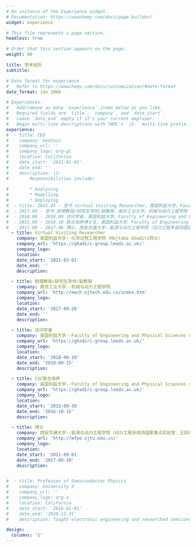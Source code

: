 ```yaml
---
# An instance of the Experience widget.
# Documentation: https://wowchemy.com/docs/page-builder/
widget: experience

# This file represents a page section.
headless: true

# Order that this section appears on the page.
weight: 40

title: 学术经历
subtitle:

# Date format for experience
#   Refer to https://wowchemy.com/docs/customization/#date-format
date_format: Jan 2006

# Experiences.
#   Add/remove as many `experience` items below as you like.
#   Required fields are `title`, `company`, and `date_start`.
#   Leave `date_end` empty if it's your current employer.
#   Begin multi-line descriptions with YAML's `|2-` multi-line prefix.
experience:
#  - title: CEO
#    company: GenCoin
#    company_url: ''
#    company_logo: org-gc
#    location: California
#    date_start: '2021-01-01'
#    date_end: ''
#    description: |2-
#        Responsibilities include:
        
#        * Analysing
#        * Modelling
#        * Deploying
#  - title: 2021.03 - 至今 Virtual Visiting Researcher，英国利兹大学，Faculty of Engineering and Physical Sciences（Mojtaba Ghadiri院士）
#  - 2017.09 - 至今 助理教授/研究生导师/副教授，南京工业大学，机械与动力工程学院
#  - 2018.06 - 2018.09 访问学者，英国利兹大学，Faculty of Engineering and Physical Sciences（Mojtaba Ghadiri院士）
#  - 2015.09 - 2016.10 联合培养博士生，英国利兹大学，Faculty of Engineering and Physical Sciences（Mojtaba Ghadiri院士）
#  - 2011.09 - 2017.06 博士，西安交通大学，能源与动力工程学院（动力工程多相流国家重点实验室，王跃社教授，隶属院士团队）
  - title: Virtual Visiting Researcher
    company: 英国利兹大学--化学过程工程学院（Mojtaba Ghadiri院士）
    company_url: 'https://ghadiri-group.leeds.ac.uk/'
    company_logo: 
    location: 
    date_start: '2021-03-01'
    date_end: ''
    description: 

  - title: 助理教授/研究生导师/副教授
    company: 南京工业大学--机械与动力工程学院
    company_url: 'http://mech.njtech.edu.cn/index.htm'
    company_logo: 
    location: 
    date_start: '2017-09-26'
    date_end: ''
    description: 

  - title: 访问学者
    company: 英国利兹大学--Faculty of Engineering and Physical Sciences（Mojtaba Ghadiri院士）
    company_url: 'https://ghadiri-group.leeds.ac.uk/'
    company_logo: 
    location: 
    date_start: '2018-06-10'
    date_end: '2018-09-15'
    description: 

  - title: CSC联合培养
    company: 英国利兹大学--Faculty of Engineering and Physical Sciences（Mojtaba Ghadiri院士）
    company_url: 'https://ghadiri-group.leeds.ac.uk/'
    company_logo: 
    location: 
    date_start: '2015-09-30'
    date_end: '2016-10-15'
    description: 

  - title: 博士
    company: 西安交通大学--能源与动力工程学院（动力工程多相流国家重点实验室，王跃社教授，隶属郭烈锦院士团队）
    company_url: 'http://mfpe.xjtu.edu.cn/'
    company_logo: 
    location: 
    date_start: '2011-09-01'
    date_end: '2017-06-10'
    description: 


#  - title: Professor of Semiconductor Physics
#    company: University X
#    company_url: ''
#    company_logo: org-x
#    location: California
#    date_start: '2016-01-01'
#    date_end: '2020-12-31'
#    description: Taught electronic engineering and researched semiconductor physics.

design:
  columns: '1'
---
```

